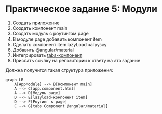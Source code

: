 # Практическое задание 5: Модули

1. Создать приложение
2. Создать компонент main
3. Создать модуль с роутингом page
4. В модуле page добавить компонент item
5. Сделать компонент item lazyLoad загрузку
6. Добавить @angular/material
7. Интегрировать [tabs-компонент](https://material.angular.io/components/tabs/overview)
8. Прислать ссылку на репозитории к ответу на это задание

Должна получится такая структура приложения:

```mermaid
graph LR
    A[AppModule] --> B[Компонент main]
    A --> C[app.component.html]
    A --> D[Модуль page]
    D --> E[lazyload-компонент item]
    D --> F[Роутинг к page]
    C --> G[tabs Component @angular/material]
```
